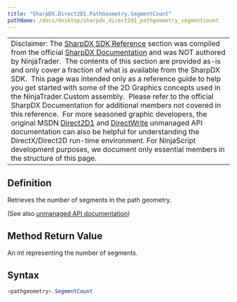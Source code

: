 ```yaml
---
title: "SharpDX.Direct2D1.PathGeometry.SegmentCount"
pathName: /docs/desktop/sharpdx_direct2d1_pathgeometry_segmentcount
---
```


|  |
| --- |
| Disclaimer: The [SharpDX SDK Reference](/docs/desktop/sharpdx_sdk_reference) section was compiled from the official [SharpDX Documentation](http://sharpdx.org/) and was NOT authored by NinjaTrader.  The contents of this section are provided as-is and only cover a fraction of what is available from the SharpDX SDK.  This page was intended only as a reference guide to help you get started with some of the 2D Graphics concepts used in the NinjaTrader.Custom assembly.  Please refer to the official SharpDX Documentation for additional members not covered in this reference.  For more seasoned graphic developers, the original MSDN [Direct2D1](https://msdn.microsoft.com/en-us/library/windows/desktop/dd370990.aspx) and [DirectWrite](https://msdn.microsoft.com/en-us/library/windows/desktop/dd368038.aspx) unmanaged API documentation can also be helpful for understanding the DirectX/Direct2D run-time environment. For NinjaScript development purposes, we document only essential members in the structure of this page. |

## Definition

Retrieves the number of segments in the path geometry.

(See also [unmanaged API documentation](http://msdn.microsoft.com/en-us/library/dd371520.aspx))

## Method Return Value

An int representing the number of segments.

## Syntax

```csharp
<pathgeometry>.SegmentCount
```
